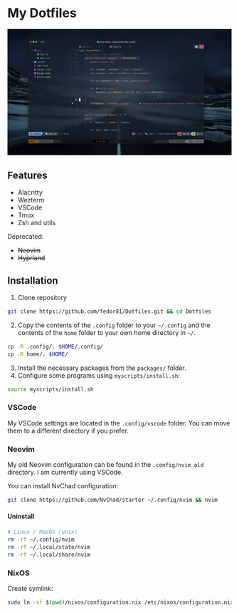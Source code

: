 # My Dotfiles

![Preview](.github/preview.png)

## Features

- Alacritty
- Wezterm
- VSCode
- Tmux
- Zsh and utils

Deprecated:

- ~~Neovim~~
- ~~Hyprland~~

## Installation

1. Clone repository

```sh
git clone https://github.com/fedor81/Dotfiles.git && cd Dotfiles
```

2. Copy the contents of the `.config` folder to your `~/.config` and the contents of the `home` folder to your own home directory in `~/`.

```sh
cp -R .config/. $HOME/.config/
cp -R home/. $HOME/
```

3. Install the necessary packages from the `packages/` folder.
4. Configure some programs using `myscripts/install.sh`:

```sh
source myscripts/install.sh
```

### VSCode

My VSCode settings are located in the `.config/vscode` folder. You can move them to a different directory if you prefer.

### Neovim

My old Neovim configuration can be found in the `.config/nvim_old` directory. I am currently using VSCode.

You can install NvChad configuration:

```sh
git clone https://github.com/NvChad/starter ~/.config/nvim && nvim
```

#### Uninstall

```sh
# Linux / MacOS (unix)
rm -rf ~/.config/nvim
rm -rf ~/.local/state/nvim
rm -rf ~/.local/share/nvim
```

### NixOS

Create symlink:

```sh
sudo ln -sf $(pwd)/nixos/configuration.nix /etc/nixos/configuration.nix
```
